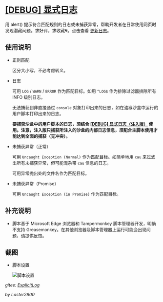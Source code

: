 # [[DEBUG] 显式日志](https://greasyfork.org/zh-CN/scripts/429521)

用 alert() 提示符合匹配规则的日志或未捕获异常，帮助开发者在日常使用网页时发现潜藏问题。求好评，求收藏💔。点击查看 [更新日志](https://gitee.com/liangjiancang/userscript/blob/master/script/ExplicitLog/changelog.md)。

## 使用说明

* 正则匹配

  区分大小写，不必考虑转义。

* 日志

  可用 `LOG` / `WARN` / `ERROR` 作为匹配目标。如用 `^LOG$` 作为排除过滤器排除所有 INFO 级别日志。

  无法捕获到非直接通过 `console` 对象打印出来的日志，如在油猴沙盒中运行的用户脚本打印出来的日志。

  **要捕获沙盒中的用户脚本的日志，须结合 [[DEBUG] 显式日志（注入版）](https://greasyfork.org/zh-CN/scripts/429525) 使用。注意，注入版只捕获所注入的沙盒的内部日志信息，须配合主脚本使用才能达到全面的捕获（无冲突）。**

* 未捕获异常（正常）

  可用 `Uncaught Exception (Normal)` 作为匹配目标。如简单地用 `cau` 来过滤出所有未捕获异常，但可能混杂带 `cau` 信息的日志。

  可用异常抛出处的文件名作为匹配目标。

* 未捕获异常（Promise）

  可用 `Uncaught Exception (in Promise)` 作为匹配目标。

## 补充说明

* 脚本基于 Microsoft Edge 浏览器和 Tampermonkey 脚本管理器开发，明确不支持 Greasemonkey。在其他浏览器及脚本管理器上运行可能会出现问题，请提供反馈。

## 截图

* 脚本设置

    ![脚本设置](https://gitee.com/liangjiancang/userscript/raw/master/script/ExplicitLog/screenshot/脚本设置.png)

*gitee: [ExplicitLog](https://gitee.com/liangjiancang/userscript/tree/master/script/ExplicitLog)*

*by Laster2800*
